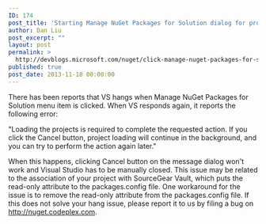 ```yaml
---
ID: 174
post_title: 'Starting Manage NuGet Packages for Solution dialog for projects under SourceGear Vault &#8211; issue and workaround'
author: Dan Liu
post_excerpt: ""
layout: post
permalink: >
  http://devblogs.microsoft.com/nuget/click-manage-nuget-packages-for-solution-hangs-vs/
published: true
post_date: 2013-11-18 00:00:00
---
```

There has been reports that VS hangs when Manage NuGet Packages for Solution menu item is clicked. When VS responds again, it reports the following error: 

"Loading the projects is required to complete the requested action. If you click the Cancel button, project loading will continue in the background, and you can try to perform the action again later."

When this happens, clicking Cancel button on the message dialog won't work and Visual Studio has to be manually closed. This issue may be related to the association of your project with SourceGear Vault, which puts the read-only attribute to the packages.config file. One workaround for the issue is to remove the read-only attribute from the packages.config file. If this does not solve your hang issue, please report it to us by filing a bug on <http://nuget.codeplex.com>.